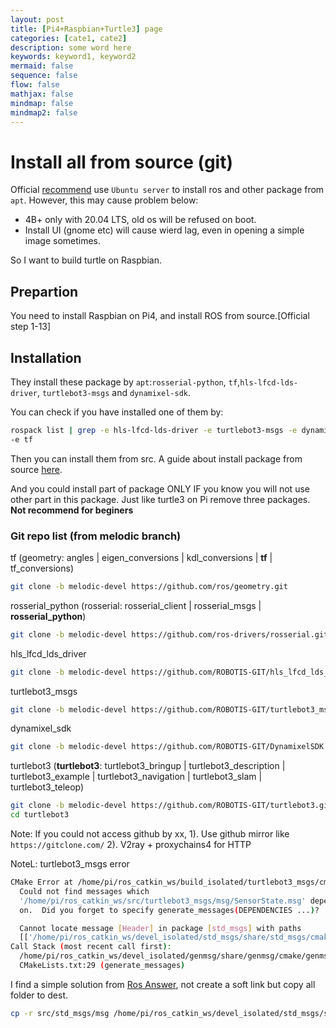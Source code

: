 ```yaml
---
layout: post
title: [Pi4+Raspbian+Turtle3] page
categories: [cate1, cate2]
description: some word here
keywords: keyword1, keyword2
mermaid: false
sequence: false
flow: false
mathjax: false
mindmap: false
mindmap2: false
---
```

# Install all from source (git)

Official [recommend](https://emanual.robotis.com/docs/en/platform/turtlebot3/sbc_setup/#sbc-setup) use `Ubuntu server` to install ros and other package from `apt`. However, this may cause problem below:

+ 4B+ only with 20.04 LTS, old os will be refused on boot.
+ Install UI (gnome etc) will cause wierd lag, even in opening a simple image sometimes.

So I want to build turtle on Raspbian.

## Prepartion

You need to install Raspbian on Pi4, and install ROS from source.[Official step 1-13]

## Installation

They install these package by `apt`:`rosserial-python`, `tf`,`hls-lfcd-lds-driver`, `turtlebot3-msgs` and `dynamixel-sdk`.

You can check if you have installed one of them by:
```bash
rospack list | grep -e hls-lfcd-lds-driver -e turtlebot3-msgs -e dynamixel-sdk -e rosserial-python 
-e tf
```
Then you can install them from src. A guide about install package from source [here](https://answers.ros.org/question/252478/how-to-build-a-package-from-source-on-ubuntu-mate-1604-lts-and-ros-kinetic/).

And you could install part of package ONLY IF you know you will not use other part in this package. Just like turtle3 on Pi remove three packages. **Not recommend for beginers**

### Git repo list (from melodic branch)

tf (geometry: angles | eigen_conversions | kdl_conversions | **tf** | tf_conversions)
```bash
git clone -b melodic-devel https://github.com/ros/geometry.git
```

rosserial_python (rosserial: rosserial_client | rosserial_msgs | **rosserial_python**)
```bash
git clone -b melodic-devel https://github.com/ros-drivers/rosserial.git
```

hls_lfcd_lds_driver
```bash
git clone -b melodic-devel https://github.com/ROBOTIS-GIT/hls_lfcd_lds_driver.git
```

turtlebot3_msgs
```bash
git clone -b melodic-devel https://github.com/ROBOTIS-GIT/turtlebot3_msgs.git
```

dynamixel_sdk
```bash
git clone -b melodic-devel https://github.com/ROBOTIS-GIT/DynamixelSDK.git
```

turtlebot3 (**turtlebot3**: turtlebot3_bringup | turtlebot3_description | turtlebot3_example | turtlebot3_navigation | turtlebot3_slam | turtlebot3_teleop)
```bash
git clone -b melodic-devel https://github.com/ROBOTIS-GIT/turtlebot3.git
cd turtlebot3
```

Note: If you could not access github by xx, 1). Use github mirror like `https://gitclone.com/` 2). V2ray + proxychains4 for HTTP

NoteL: turtlebot3_msgs error 
```bash
CMake Error at /home/pi/ros_catkin_ws/build_isolated/turtlebot3_msgs/cmake/turtlebot3_msgs-genmsg.cmake:3 (message):
  Could not find messages which
  '/home/pi/ros_catkin_ws/src/turtlebot3_msgs/msg/SensorState.msg' depends
  on.  Did you forget to specify generate_messages(DEPENDENCIES ...)?

  Cannot locate message [Header] in package [std_msgs] with paths
  [['/home/pi/ros_catkin_ws/devel_isolated/std_msgs/share/std_msgs/cmake/../msg']]
Call Stack (most recent call first):
  /home/pi/ros_catkin_ws/devel_isolated/genmsg/share/genmsg/cmake/genmsg-extras.cmake:307 (include)
  CMakeLists.txt:29 (generate_messages)
```
I find a simple solution from [Ros Answer](https://answers.ros.org/question/221532/indigo-ros_core-source-compile-error-in-actionlib_msgs/), not create a soft link but copy all folder to dest.

```bash
cp -r src/std_msgs/msg /home/pi/ros_catkin_ws/devel_isolated/std_msgs/share/std_msgs/cmake/../msg
```